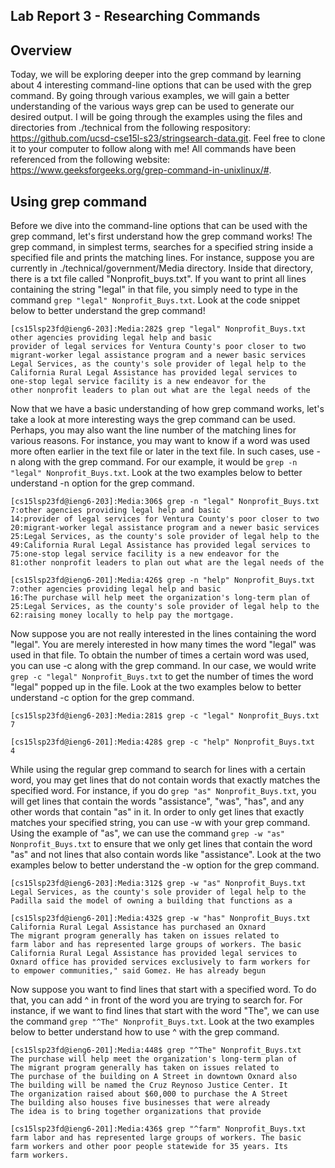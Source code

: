 ## Lab Report 3 - Researching Commands

## Overview
Today, we will be exploring deeper into the grep command by learning about 4 interesting command-line options that can be used with the grep command. By going through various examples, we will gain a better understanding of the various ways grep can be used to generate our desired output. I will be going through the examples using the files and directories from ./technical from the following respository: https://github.com/ucsd-cse15l-s23/stringsearch-data.git. Feel free to clone it to your computer to follow along with me! All commands have been referenced from the following website: https://www.geeksforgeeks.org/grep-command-in-unixlinux/#. 

## Using grep command
Before we dive into the command-line options that can be used with the grep command, let's first understand how the grep command works! The grep command, in simplest terms, searches for a specified string inside a specified file and prints the matching lines. For instance, suppose you are currently in ./technical/government/Media directory. Inside that directory, there is a txt file called "Nonprofit_buys.txt". If you want to print all lines containing the string "legal" in that file, you simply need to type in the command `grep "legal" Nonprofit_Buys.txt`. Look at the code snippet below to better understand the grep command!

```
[cs15lsp23fd@ieng6-203]:Media:282$ grep "legal" Nonprofit_Buys.txt
other agencies providing legal help and basic
provider of legal services for Ventura County's poor closer to two 
migrant-worker legal assistance program and a newer basic services
Legal Services, as the county's sole provider of legal help to the
California Rural Legal Assistance has provided legal services to
one-stop legal service facility is a new endeavor for the
other nonprofit leaders to plan out what are the legal needs of the
```

Now that we have a basic understanding of how grep command works, let's take a look at more interesting ways the grep command can be used. Perhaps, you may also want the line number of the matching lines for various reasons. For instance, you may want to know if a word was used more often earlier in the text file or later in the text file. In such cases, use -n along with the grep command. For our example, it would be `grep -n "legal" Nonprofit_Buys.txt`. Look at the two examples below to better understand -n option for the grep command. 

```
[cs15lsp23fd@ieng6-203]:Media:306$ grep -n "legal" Nonprofit_Buys.txt
7:other agencies providing legal help and basic
14:provider of legal services for Ventura County's poor closer to two
20:migrant-worker legal assistance program and a newer basic services
25:Legal Services, as the county's sole provider of legal help to the
49:California Rural Legal Assistance has provided legal services to
75:one-stop legal service facility is a new endeavor for the
81:other nonprofit leaders to plan out what are the legal needs of the
```

```
[cs15lsp23fd@ieng6-201]:Media:426$ grep -n "help" Nonprofit_Buys.txt
7:other agencies providing legal help and basic
16:The purchase will help meet the organization's long-term plan of
25:Legal Services, as the county's sole provider of legal help to the
62:raising money locally to help pay the mortgage.
```

Now suppose you are not really interested in the lines containing the word "legal". You are merely interested in how many times the word "legal" was used in that file. To obtain the number of times a certain word was used, you can use -c along with the grep command. In our case, we would write `grep -c "legal" Nonprofit_Buys.txt` to get the number of times the word "legal" popped up in the file. Look at the two examples below to better understand -c option for the grep command. 

```
[cs15lsp23fd@ieng6-203]:Media:281$ grep -c "legal" Nonprofit_Buys.txt
7
```

```
[cs15lsp23fd@ieng6-201]:Media:428$ grep -c "help" Nonprofit_Buys.txt
4
```

While using the regular grep command to search for lines with a certain word, you may get lines that do not contain words that exactly matches the specified word. For instance, if you do `grep "as" Nonprofit_Buys.txt`, you will get lines that contain the words "assistance", "was", "has", and any other words that contain "as" in it. In order to only get lines that exactly matches your specified string, you can use -w with your grep command. Using the example of "as", we can use the command `grep -w "as" Nonprofit_Buys.txt` to ensure that we only get lines that contain the word "as" and not lines that also contain words like "assistance". Look at the two examples below to better understand the -w option for the grep command.

```
[cs15lsp23fd@ieng6-203]:Media:312$ grep -w "as" Nonprofit_Buys.txt
Legal Services, as the county's sole provider of legal help to the
Padilla said the model of owning a building that functions as a
```

```
[cs15lsp23fd@ieng6-201]:Media:432$ grep -w "has" Nonprofit_Buys.txt
California Rural Legal Assistance has purchased an Oxnard
The migrant program generally has taken on issues related to
farm labor and has represented large groups of workers. The basic
California Rural Legal Assistance has provided legal services to
Oxnard office has provided services exclusively to farm workers for
to empower communities," said Gomez. He has already begun
```

Now suppose you want to find lines that start with a specified word. To do that, you can add ^ in front of the word you are trying to search for. For instance, if we want to find lines that start with the word "The", we can use the command `grep "^The" Nonprofit_Buys.txt`. Look at the two examples below to better understand how to use ^ with the grep command. 


```
[cs15lsp23fd@ieng6-201]:Media:448$ grep "^The" Nonprofit_Buys.txt
The purchase will help meet the organization's long-term plan of
The migrant program generally has taken on issues related to
The purchase of the building on A Street in downtown Oxnard also
The building will be named the Cruz Reynoso Justice Center. It
The organization raised about $60,000 to purchase the A Street
The building also houses five businesses that were already
The idea is to bring together organizations that provide
```

```
[cs15lsp23fd@ieng6-201]:Media:436$ grep "^farm" Nonprofit_Buys.txt
farm labor and has represented large groups of workers. The basic
farm workers and other poor people statewide for 35 years. Its
farm workers.
```



